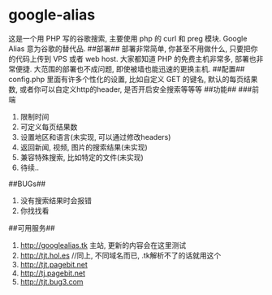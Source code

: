 google-alias
============
这是一个用 PHP 写的谷歌搜索, 主要使用 php 的 curl 和 preg 模块.
Google Alias 意为谷歌的替代品.
##部署##
部署非常简单, 你甚至不用做什么, 只要把你的代码上传到 VPS 或者 web host.
大家都知道 PHP 的免费主机非常多, 部署也非常便捷. 大范围的部署也不成问题, 即使被墙也能迅速的更换主机.
##配置##
config.php 里面有许多个性化的设置, 比如自定义 GET 的键名, 默认的每页结果数, 或者你可以自定义http的header, 是否开启安全搜索等等等
##功能##
###前端
1. 限制时间
2. 可定义每页结果数
3. 设置地区和语言(未实现, 可以通过修改headers)
4. 返回新闻, 视频, 图片的搜索结果(未实现)
5. 兼容特殊搜索, 比如特定的文件(未实现)
5. 待续..

##BUGs##
1. 没有搜索结果时会报错
2. 你找找看

##可用服务##
1. http://googlealias.tk 主站, 更新的内容会在这里测试
2. http://tjt.hol.es  //同上, 不同域名而已, .tk解析不了的话就用这个
3. http://tjt.pagebit.net
4. http://tj.pagebit.net
5. http://tjt.bug3.com
